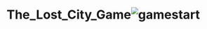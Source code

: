 # The_Lost_City_Game![gamestart](https://github.com/sevinozcn/The_Lost_City_Game/assets/79862833/ac7e2d66-9462-4fae-bbf7-3ea192cb2c0a)
